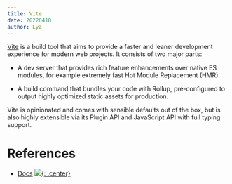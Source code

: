 ```yaml
---
title: Vite
date: 20220418
author: Lyz
---
```


[Vite](https://vitejs.dev/guide/) is a build tool that aims to provide a faster
and leaner development experience for modern web projects. It consists of two
major parts:

* A dev server that provides rich feature enhancements over native ES modules,
    for example extremely fast Hot Module Replacement (HMR).

* A build command that bundles your code with Rollup, pre-configured to output
    highly optimized static assets for production.

Vite is opinionated and comes with sensible defaults out of the box, but is also
highly extensible via its Plugin API and JavaScript API with full typing
support.

# References

* [Docs](https://vitejs.dev/guide/)
[![](not-by-ai.svg){: .center}](https://notbyai.fyi)
